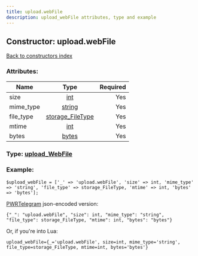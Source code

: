 ```yaml
---
title: upload.webFile
description: upload_webFile attributes, type and example
---
```

## Constructor: upload.webFile  
[Back to constructors index](index.md)



### Attributes:

| Name     |    Type       | Required |
|----------|:-------------:|---------:|
|size|[int](../types/int.md) | Yes|
|mime\_type|[string](../types/string.md) | Yes|
|file\_type|[storage\_FileType](../types/storage_FileType.md) | Yes|
|mtime|[int](../types/int.md) | Yes|
|bytes|[bytes](../types/bytes.md) | Yes|



### Type: [upload\_WebFile](../types/upload_WebFile.md)


### Example:

```
$upload_webFile = ['_' => 'upload.webFile', 'size' => int, 'mime_type' => 'string', 'file_type' => storage_FileType, 'mtime' => int, 'bytes' => 'bytes'];
```  

[PWRTelegram](https://pwrtelegram.xyz) json-encoded version:

```
{"_": "upload.webFile", "size": int, "mime_type": "string", "file_type": storage_FileType, "mtime": int, "bytes": "bytes"}
```


Or, if you're into Lua:  


```
upload_webFile={_='upload.webFile', size=int, mime_type='string', file_type=storage_FileType, mtime=int, bytes='bytes'}

```


